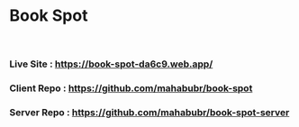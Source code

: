 # Book Spot
<br/>

### Live Site : https://book-spot-da6c9.web.app/
### Client Repo : https://github.com/mahabubr/book-spot
### Server Repo : https://github.com/mahabubr/book-spot-server
